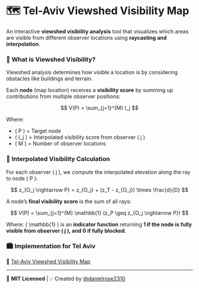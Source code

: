 # 🗺️ Tel-Aviv Viewshed Visibility Map

An interactive **viewshed visibility analysis** tool that visualizes which areas are visible from different observer locations using **raycasting and interpolation**.

### 📌 **What is Viewshed Visibility?**
Viewshed analysis determines how visible a location is by considering obstacles like buildings and terrain.

Each **node** (map location) receives a **visibility score** by summing up contributions from multiple observer positions:

$$
V(P) = \sum_{j=1}^{M} I_j
$$

Where:
- \( P \) = Target node  
- \( I_j \) = Interpolated visibility score from observer \( j \)  
- \( M \) = Number of observer locations  

### 📐 **Interpolated Visibility Calculation**
For each observer \( j \), we compute the interpolated elevation along the ray to node \( P \):

$$
z_{O_j \rightarrow P} = z_{O_j} + (z_T - z_{O_j}) \times \frac{d}{D}
$$

A node’s **final visibility score** is the sum of all rays:

$$
V(P) = \sum_{j=1}^{M} \mathbb{1} (z_P \geq z_{O_j \rightarrow P})
$$

Where:
\( \mathbb{1} \) is an **indicator function** returning **1 if the node is fully visible from observer \( j \), and 0 if fully blocked**.  

### 🏙️ **Implementation for Tel Aviv**
🔗 [Tel-Aviv Viewshed Visibility Map](https://danielrose2310.github.io/ta_visibility/)

---
📜 **MIT Licensed** | 💡 Created by [@danielrose2310](https://github.com/danielrose2310)
